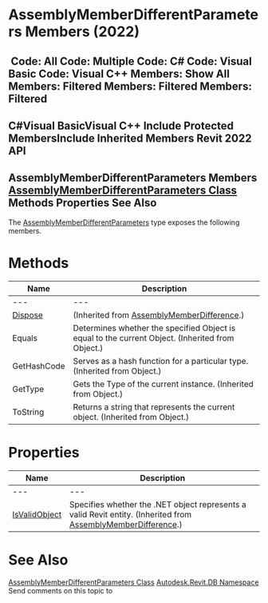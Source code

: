 # AssemblyMemberDifferentParameters Members (2022)

﻿
 Code: All Code: Multiple Code: C# Code: Visual Basic Code: Visual C++  Members: Show All Members: Filtered Members: Filtered Members: Filtered   
---  
C#Visual BasicVisual C++
Include Protected MembersInclude Inherited Members
Revit 2022 API  
---  
AssemblyMemberDifferentParameters Members  
[AssemblyMemberDifferentParameters Class](bff4df0d-ea29-c280-f4ad-47214fa7d126.md "AssemblyMemberDifferentParameters Class") Methods Properties See Also  
---  
The [AssemblyMemberDifferentParameters](bff4df0d-ea29-c280-f4ad-47214fa7d126.md "AssemblyMemberDifferentParameters Class") type exposes the following members.
# Methods
| Name | Description |
| --- | --- |
| --- | --- | --- |
| [Dispose](5606cc2b-5833-4851-70b0-fdb983ef1844.md "Dispose Method") | (Inherited from [AssemblyMemberDifference](f52efc08-cdbd-e169-1360-ac1dfda4220e.md "AssemblyMemberDifference Class").) |
| Equals | Determines whether the specified Object is equal to the current Object. (Inherited from Object.) |
| GetHashCode | Serves as a hash function for a particular type.  (Inherited from Object.) |
| GetType | Gets the Type of the current instance. (Inherited from Object.) |
| ToString | Returns a string that represents the current object. (Inherited from Object.) |

# Properties
| Name | Description |
| --- | --- |
| --- | --- | --- |
| [IsValidObject](634cd89e-6ce9-a761-45a2-530bed9a1ba2.md "IsValidObject Property") | Specifies whether the .NET object represents a valid Revit entity.  (Inherited from [AssemblyMemberDifference](f52efc08-cdbd-e169-1360-ac1dfda4220e.md "AssemblyMemberDifference Class").) |

# See Also
[AssemblyMemberDifferentParameters Class](bff4df0d-ea29-c280-f4ad-47214fa7d126.md "AssemblyMemberDifferentParameters Class")
[Autodesk.Revit.DB Namespace](87546ba7-461b-c646-cbb1-2cb8f5bff8b2.md "Autodesk.Revit.DB Namespace")
Send comments on this topic to 